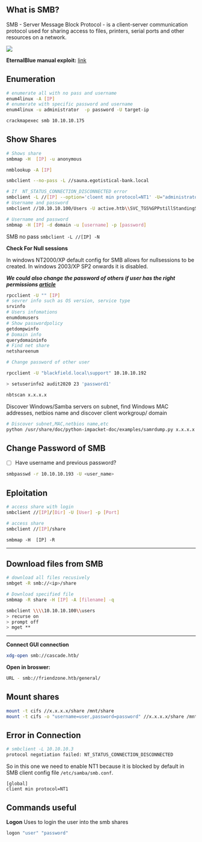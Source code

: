 ## What is SMB?
SMB - Server Message Block Protocol - is a client-server communication protocol used for sharing access to files, printers, serial ports and other resources on a network.

![](https://i.imgur.com/XMnru12.png)


**EternalBlue manual exploit:** [link](https://root4loot.com/post/eternalblue_manual_exploit/)

## Enumeration
```bash
# enumerate all with no pass and username
enum4linux -A [IP] 
# enumerate with specific password and username
enum4linux -u administrator  -p password -U target-ip

crackmapexec smb 10.10.10.175
```

## Show Shares
```bash
# Shows share
smbmap -H  [IP] -u anonymous

nmblookup -A [IP]

smbclient --no-pass -L //sauna.egotistical-bank.local

# If  NT_STATUS_CONNECTION_DISCONNECTED error
smbclient -L //[IP] --option='cloent min protocol=NT1' -U="administrator"
# Username and password
smbclient //10.10.10.100/Users -U active.htb\\SVC_TGS%GPPstillStandingStrong2k18

# Username and password
smbmap -H [IP] -d domain -u [username] -p [password]
```

SMB no pass
`smbclient -L //[IP] -N`

**Check For Null sessions**

In windows NT2000/XP default config for SMB allows for nullsessions to be created. In windows 2003/XP SP2 onwards it is disabled.

***We could also change the password of others if user has the right permissions [article](https://malicious.link/post/2017/reset-ad-user-password-with-linux/)***

```bash
rpcclient -U "" [IP]
# sevrer info such as OS version, service type
srvinfo
# Users infomations
enumdomusers
# Show passwordpolicy
getdompwinfo
# Domain info
querydomaininfo
# Find net share
netshareenum

# Change password of other user

rpcclient -U "blackfield.local\support" 10.10.10.192

> setuserinfo2 audit2020 23 'password1'

```

```bash
nbtscan x.x.x.x
```

Discover Windows/Samba servers on subnet, find Windows MAC addresses, netbios name and discover client workgroup/ domain
```bash
# Discover subnet,MAC,netbios name,etc
python /usr/share/doc/python-impacket-doc/examples/samrdump.py x.x.x.x
```

## Change Password of SMB
- [ ] Have username and previous password?

```bash
smbpasswd -r 10.10.10.193 -U <user_name>
```

## Eploitation
```bash
# access share with login
smbclient //[IP]/[Dir] -U [User] -p [Port]

# access share 
smbclient //[IP]/share 
```

`smbmap -H  [IP] -R` 

----
## Download files from SMB
```bash
# download all files recusively
smbget -R smb://<ip>/share

# Download specified file
smbmap -R share -H [IP] -A [filename] -q

smbclient \\\\10.10.10.100\\users
> recurse on
> prompt off
> mget **

```
---



**Connect GUI connection**
```bash
xdg-open smb://cascade.htb/
```
**Open in broswer:**
```bash
URL - smb://friendzone.htb/general/
```

## Mount shares
```bash
mount -t cifs //x.x.x.x/share /mnt/share
mount -t cifs -o "username=user,password=password" //x.x.x.x/share /mnt/share
```

## Error in Connection
```bash
# smbclient -L 10.10.10.3
protocol negotiation failed: NT_STATUS_CONNECTION_DISCONNECTED
```
So in this one we need to enable NT1 because it is blocked by default in SMB client config file `/etc/samba/smb.conf`.

```cmdlet
[global] 
client min protocol=NT1
```


## Commands useful
**Logon** Uses to login the user into the smb shares
```bash
logon "user" "password"
```